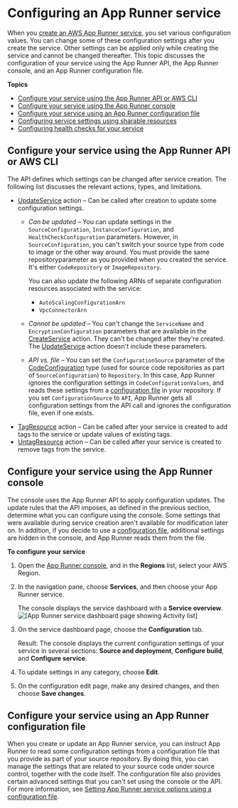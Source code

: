# Configuring an App Runner service<a name="manage-configure"></a>

When you [create an AWS App Runner service](manage-create.md), you set various configuration values\. You can change some of these configuration settings after you create the service\. Other settings can be applied only while creating the service and cannot be changed thereafter\. This topic discusses the configuration of your service using the App Runner API, the App Runner console, and an App Runner configuration file\.

**Topics**
+ [Configure your service using the App Runner API or AWS CLI](#manage-configure.api)
+ [Configure your service using the App Runner console](#manage-configure.console)
+ [Configure your service using an App Runner configuration file](#manage-configure.file)
+ [Configuring service settings using sharable resources](manage-configure-resources.md)
+ [Configuring health checks for your service](manage-configure-healthcheck.md)

## Configure your service using the App Runner API or AWS CLI<a name="manage-configure.api"></a>

The API defines which settings can be changed after service creation\. The following list discusses the relevant actions, types, and limitations\.
+ [UpdateService](https://docs.aws.amazon.com/apprunner/latest/api/API_UpdateService.html) action – Can be called after creation to update some configuration settings\.
  + *Can be updated* – You can update settings in the `SourceConfiguration`, `InstanceConfiguration`, and `HealthCheckConfiguration` parameters\. However, in `SourceConfiguration`, you can't switch your source type from code to image or the other way around\. You must provide the same repositoryparameter as you provided when you created the service\. It's either `CodeRepository` or `ImageRepository`\.

    You can also update the following ARNs of separate configuration resources associated with the service:
    + `AutoScalingConfigurationArn`
    + `VpcConnectorArn`
  + *Cannot be updated* – You can't change the `ServiceName` and `EncryptionConfiguration` parameters that are available in the [CreateService](https://docs.aws.amazon.com/apprunner/latest/api/API_CreateService.html) action\. They can't be changed after they're created\. The [UpdateService](https://docs.aws.amazon.com/apprunner/latest/api/API_UpdateService.html) action doesn't include these parameters\.
  + *API vs\. file* – You can set the `ConfigurationSource` parameter of the [CodeConfiguration](https://docs.aws.amazon.com/apprunner/latest/api/API_CodeConfiguration.html) type \(used for source code repositories as part of `SourceConfiguration`\) to `Repository`\. In this case, App Runner ignores the configuration settings in `CodeConfigurationValues`, and reads these settings from a [configuration file](config-file.md) in your repository\. If you set `ConfigurationSource` to `API`, App Runner gets all configuration settings from the API call and ignores the configuration file, even if one exists\.
+ [TagResource](https://docs.aws.amazon.com/apprunner/latest/api/API_TagResource.html) action – Can be called after your service is created to add tags to the service or update values of existing tags\.
+ [UntagResource](https://docs.aws.amazon.com/apprunner/latest/api/API_UntagResource.html) action – Can be called after your service is created to remove tags from the service\.

## Configure your service using the App Runner console<a name="manage-configure.console"></a>

The console uses the App Runner API to apply configuration updates\. The update rules that the API imposes, as defined in the previous section, determine what you can configure using the console\. Some settings that were available during service creation aren't available for modification later on\. In addition, if you decide to use a [configuration file](config-file.md), additional settings are hidden in the console, and App Runner reads them from the file\.

**To configure your service**

1. Open the [App Runner console](https://console.aws.amazon.com/apprunner), and in the **Regions** list, select your AWS Region\.

1. In the navigation pane, choose **Services**, and then choose your App Runner service\.

   The console displays the service dashboard with a **Service overview**\.  
![\[App Runner service dashboard page showing Activity list\]](http://docs.aws.amazon.com/apprunner/latest/dg/images/console-dashboard.png)

1. On the service dashboard page, choose the **Configuration** tab\.

   Result: The console displays the current configuration settings of your service in several sections: **Source and deployment**, **Configure build**, and **Configure service**\.

1. To update settings in any category, choose **Edit**\.

1. On the configuration edit page, make any desired changes, and then choose **Save changes**\.

## Configure your service using an App Runner configuration file<a name="manage-configure.file"></a>

When you create or update an App Runner service, you can instruct App Runner to read some configuration settings from a configuration file that you provide as part of your source repository\. By doing this, you can manage the settings that are related to your source code under source control, together with the code itself\. The configuration file also provides certain advanced settings that you can't set using the console or the API\. For more information, see [Setting App Runner service options using a configuration file](config-file.md)\.